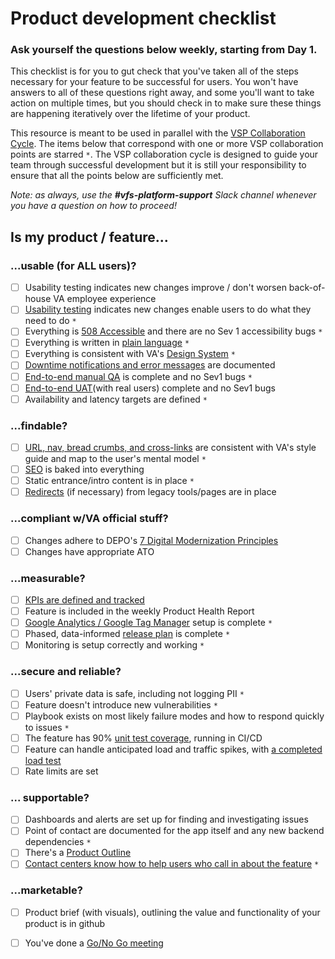 # Product development checklist

### Ask yourself the questions below weekly, starting from Day 1.

This checklist is for you to gut check that you've taken all of the steps necessary for your feature to be successful for users. You won't have answers to all of these questions right away, and some you'll want to take action on multiple times, but you should check in to make sure these things are happening iteratively over the lifetime of your product.

This resource is meant to be used in parallel with the [VSP Collaboration Cycle](https://github.com/department-of-veterans-affairs/va.gov-team/tree/master/platform/working-with-vsp/vsp-collaboration-cycle). The items below that correspond with one or more VSP collaboration points are starred `*`. The VSP collaboration cycle is designed to guide your team through successful development but it is still your responsibility to ensure that all the points below are sufficiently met.

_Note: as always, use the **\#vfs-platform-support** Slack channel whenever you have a question on how to proceed!_

## Is my product / feature...

### ...usable \(for ALL users\)?

* [ ] Usability testing indicates new changes improve / don't worsen back-of-house VA employee experience
* [ ] [Usability testing](https://github.com/department-of-veterans-affairs/va.gov-team/blob/master/platform/research/planning/lead-researcher-checklist.md) indicates new changes enable users to do what they need to do `*`
* [ ] Everything is [508 Accessible](https://github.com/department-of-veterans-affairs/va.gov-team/blob/de1d32ebfc17d4b887133e33d946ece5a12913d8/platform/accessibility/README.md) and there are no Sev 1 accessibility bugs `*`
* [ ] Everything is written in [plain language](https://design.va.gov/content-style-guide/) `*`
* [ ] Everything is consistent with VA's [Design System](https://design.va.gov/) `*`
* [ ] [Downtime notifications and error messages](https://design.va.gov/patterns/messaging-error-messages) are documented 
* [ ] [End-to-end manual QA](https://github.com/department-of-veterans-affairs/va.gov-team/blob/master/platform/quality-assurance/README.md) is complete and no Sev1 bugs `*`
* [ ] [End-to-end UAT](https://github.com/department-of-veterans-affairs/va.gov-team/blob/master/platform/research/planning/what-is-uat.md)\(with real users\) complete and no Sev1 bugs
* [ ] Availability and latency targets are defined `*`

### ...findable?

* [ ] [URL, nav, bread crumbs, and cross-links](https://github.com/department-of-veterans-affairs/va.gov-team/blob/master/platform/information-architecture/ia-best-practices.md) are consistent with VA's style guide and map to the user's mental model `*`
* [ ] [SEO](https://github.com/department-of-veterans-affairs/va.gov-team/blob/master/platform/information-architecture/seo-best-practices.md) is baked into everything
* [ ] Static entrance/intro content is in place `*`
* [ ] [Redirects](https://github.com/department-of-veterans-affairs/va.gov-team/blob/master/platform/information-architecture/request-redirect.md) \(if necessary\) from legacy tools/pages are in place

### ...compliant w/VA official stuff?

* [ ] Changes adhere to DEPO's [7 Digital Modernization Principles](https://github.com/department-of-veterans-affairs/va.gov-team/blob/master/products/va-gov-relaunch-2018/va-gov-strategy/digitalmodernizationstrategy.pdf)
* [ ] Changes have appropriate ATO

### ...measurable?

* [ ] [KPIs are defined and tracked](https://github.com/department-of-veterans-affairs/va.gov-team/blob/master/teams/vsp/teams/insights-analytics/kpi-tracking/kpi-process.md)
* [ ] Feature is included in the weekly Product Health Report
* [ ] [Google Analytics / Google Tag Manager](https://github.com/department-of-veterans-affairs/va.gov-team/blob/master/platform/analytics/analytics-communication-guide.md#requesting-google-analytics-implementation-or-qa) setup is complete `*`
* [ ] Phased, data-informed [release plan](https://github.com/department-of-veterans-affairs/va.gov-team/blob/97759a81a47c73da8bf03e35f3a13bb3c689d18b/platform/product-management/release-plan-template.md) is complete `*`
* [ ] Monitoring is setup correctly and working `*`

### ...secure and reliable?

* [ ] Users' private data is safe, including not logging PII `*`
* [ ] Feature doesn't introduce new vulnerabilities `*`
* [ ] Playbook exists on most likely failure modes and how to respond quickly to issues `*`
* [ ] The feature has 90% [unit test coverage](https://github.com/department-of-veterans-affairs/va.gov-team/blob/master/platform/quality-assurance/unit-testing/README.md), running in CI/CD
* [ ] Feature can handle anticipated load and traffic spikes, with [a completed load test](https://github.com/department-of-veterans-affairs/va.gov-team/blob/master/platform/quality-assurance/load-testing/README.md)
* [ ] Rate limits are set

### ... supportable?

* [ ] Dashboards and alerts are set up for finding and investigating issues
* [ ] Point of contact are documented for the app itself and any new backend dependencies `*`
* [ ] There's a [Product Outline](https://github.com/department-of-veterans-affairs/va.gov-team/blob/34add7c7b3d558158ccf3f599e79c2380076481c/platform/product-management/product-outline-template.md)
* [ ] [Contact centers know how to help users who call in about the feature](https://github.com/department-of-veterans-affairs/va.gov-team/blob/master/platform/contact-center/request-contact-center-review.md) `*`

### ...marketable?

* [ ] Product brief \(with visuals\), outlining the value and functionality of your product is in github
* [ ] You've done a [Go/No Go meeting](https://github.com/department-of-veterans-affairs/va.gov-team/blob/master/platform/product-management/go-no-go-meeting-template.md)

